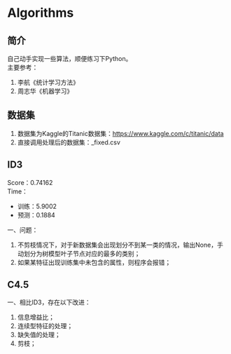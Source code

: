 # Algorithms
## 简介
自己动手实现一些算法，顺便练习下Python。    
主要参考：
1. 李航《统计学习方法》
2. 周志华《机器学习》    

## 数据集
1. 数据集为Kaggle的Titanic数据集：https://www.kaggle.com/c/titanic/data
2. 直接调用处理后的数据集：_fixed.csv

## ID3
Score：0.74162    
Time：
* 训练：5.9002
* 预测：0.1884

一、问题：
1. 不剪枝情况下，对于新数据集会出现划分不到某一类的情况，输出None，手动划分为树模型叶子节点对应的最多的类别；
2. 如果某特征出现训练集中未包含的属性，则程序会报错；

## C4.5
一、相比ID3，存在以下改进：
1. 信息增益比；
2. 连续型特征的处理；
3. 缺失值的处理；
3. 剪枝；
